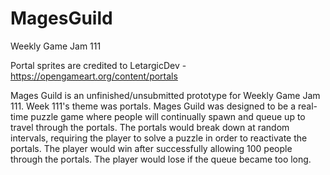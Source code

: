 # MagesGuild
Weekly Game Jam 111

Portal sprites are credited to LetargicDev - https://opengameart.org/content/portals

Mages Guild is an unfinished/unsubmitted prototype for Weekly Game Jam 111. Week 111's theme was portals. Mages Guild was designed to be a real-time puzzle game where people will continually spawn and queue up to travel through the portals. The portals would break down at random intervals, requiring the player to solve a puzzle in order to reactivate the portals. The player would win after successfully allowing 100 people through the portals. The player would lose if the queue became too long.
